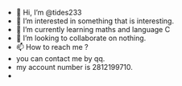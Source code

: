- 👋 Hi, I’m @tides233
- 👀 I’m interested in something that is interesting.
- 🌱 I’m currently learning maths and language C
- 💞️ I’m looking to collaborate on nothing.
- 📫 How to reach me ?
- you can contact me by qq.
- my account number is 2812199710.
- 

<!---
tides233/tides233 is a ✨ special ✨ repository because its `README.md` (this file) appears on your GitHub profile.
You can click the Preview link to take a look at your changes.
--->
